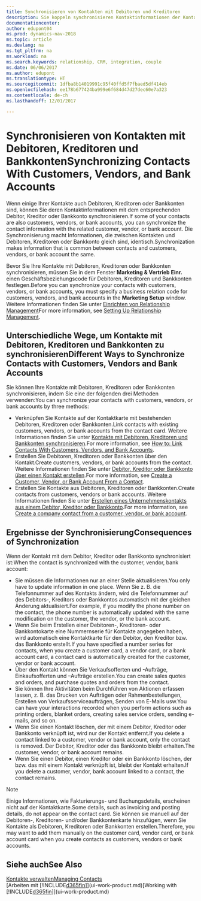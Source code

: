 ```yaml
---
title: Synchronisieren von Kontakten mit Debitoren und Kreditoren
description: Sie koppeln synchronisieren Kontaktinformationen der Kontakte, die auch Debitoren, Kreditoren oder Bankkonten sind, so aktualisieren Sie nur Informationen in einem Bereich.
documentationcenter: 
author: edupont04
ms.prod: dynamics-nav-2018
ms.topic: article
ms.devlang: na
ms.tgt_pltfrm: na
ms.workload: na
ms.search.keywords: relationship, CRM, integration, couple
ms.date: 06/06/2017
ms.author: edupont
ms.translationtype: HT
ms.sourcegitcommit: 1dfba8b14019991c95f40ffd5f7fbaed5df414eb
ms.openlocfilehash: ee178b677424ba999e6f684d47d27dec60e7a323
ms.contentlocale: de-ch
ms.lasthandoff: 12/01/2017

---
```

# <a name="synchronizing-contacts-with-customers-vendors-and-bank-accounts"></a><span data-ttu-id="1cec0-103">Synchronisieren von Kontakten mit Debitoren, Kreditoren und Bankkonten</span><span class="sxs-lookup"><span data-stu-id="1cec0-103">Synchronizing Contacts With Customers, Vendors, and Bank Accounts</span></span>
<span data-ttu-id="1cec0-104">Wenn einige Ihrer Kontakte auch Debitoren, Kreditoren oder Bankkonten sind, können Sie deren Kontaktinformationen mit dem entsprechenden Debitor, Kreditor oder Bankkonto synchronisieren.</span><span class="sxs-lookup"><span data-stu-id="1cec0-104">If some of your contacts are also customers, vendors, or bank accounts, you can synchronize the contact information with the related customer, vendor, or bank account.</span></span> <span data-ttu-id="1cec0-105">Die Synchronisierung macht Informationen, die zwischen Kontakten und Debitoren, Kreditoren oder Bankkonto gleich sind, identisch.</span><span class="sxs-lookup"><span data-stu-id="1cec0-105">Synchronization makes information that is common between contacts and customers, vendors, or bank account the same.</span></span>  

<span data-ttu-id="1cec0-106">Bevor Sie Ihre Kontakte mit Debitoren, Kreditoren oder Bankkonten synchronisieren, müssen Sie in dem Fenster **Marketing & Vertrieb Einr.** einen Geschäftsbeziehungscode für Debitoren, Kreditoren und Bankkonten festlegen.</span><span class="sxs-lookup"><span data-stu-id="1cec0-106">Before you can synchronize your contacts with customers, vendors, or bank accounts, you must specify a business relation code for customers, vendors, and bank accounts in the **Marketing Setup** window.</span></span> <span data-ttu-id="1cec0-107">Weitere Informationen finden Sie unter [Einrichten von Relationship Management](marketing-setup-marketing.md)</span><span class="sxs-lookup"><span data-stu-id="1cec0-107">For more information, see [Setting Up Relationship Management](marketing-setup-marketing.md).</span></span>

## <a name="different-ways-to-synchronize-contacts-with-customers-vendors-and-bank-accounts"></a><span data-ttu-id="1cec0-108">Unterschiedliche Wege, um Kontakte mit Debitoren, Kreditoren und Bankkonten zu synchronisieren</span><span class="sxs-lookup"><span data-stu-id="1cec0-108">Different Ways to Synchronize Contacts with Customers, Vendors and Bank Accounts</span></span>
<span data-ttu-id="1cec0-109">Sie können Ihre Kontakte mit Debitoren, Kreditoren oder Bankkonten synchronisieren, indem Sie eine der folgenden drei Methoden verwenden:</span><span class="sxs-lookup"><span data-stu-id="1cec0-109">You can synchronize your contacts with customers, vendors, or bank accounts by three methods:</span></span>

* <span data-ttu-id="1cec0-110">Verknüpfen Sie Kontakte auf der Kontaktkarte mit bestehenden Debitoren, Kreditoren oder Bankkonten.</span><span class="sxs-lookup"><span data-stu-id="1cec0-110">Link contacts with existing customers, vendors, or bank accounts from the contact card.</span></span> <span data-ttu-id="1cec0-111">Weitere Informationen finden Sie unter [Kontakte mit Debitoren, Kreditoren und Bankkonten synchronisieren](marketing-how-link-contact.md).</span><span class="sxs-lookup"><span data-stu-id="1cec0-111">For more information, see [How to: Link Contacts With Customers, Vendors, and Bank Accounts](marketing-how-link-contact.md).</span></span>
* <span data-ttu-id="1cec0-112">Erstellen Sie Debitoren, Kreditoren oder Bankkonten über den Kontakt.</span><span class="sxs-lookup"><span data-stu-id="1cec0-112">Create customers, vendors, or bank accounts from the contact.</span></span> <span data-ttu-id="1cec0-113">Weitere Informationen finden Sie unter [Debitor, Kreditor oder Bankkonto über einen Kontakt erstellen](marketing-how-create-contacts-new-customers-vendors-bank-accounts.md).</span><span class="sxs-lookup"><span data-stu-id="1cec0-113">For more information, see [Create a Customer, Vendor, or Bank Account From a Contact](marketing-how-create-contacts-new-customers-vendors-bank-accounts.md).</span></span>
* <span data-ttu-id="1cec0-114">Erstellen Sie Kontakte aus Debitoren, Kreditoren oder Bankkonten.</span><span class="sxs-lookup"><span data-stu-id="1cec0-114">Create contacts from customers, vendors or bank accounts.</span></span> <span data-ttu-id="1cec0-115">Weitere Informationen finden Sie unter [Erstellen eines Unternehmenskontakts aus einem Debitor, Kreditor oder Bankkonto](marketing-how-create-contact-companies.md).</span><span class="sxs-lookup"><span data-stu-id="1cec0-115">For more information, see [Create a company contact from a customer, vendor, or bank account](marketing-how-create-contact-companies.md).</span></span>

## <a name="consequences-of-synchronization"></a><span data-ttu-id="1cec0-116">Ergebnisse der Synchronisierung</span><span class="sxs-lookup"><span data-stu-id="1cec0-116">Consequences of Synchronization</span></span>
<span data-ttu-id="1cec0-117">Wenn der Kontakt mit dem Debitor, Kreditor oder Bankkonto synchronisiert ist:</span><span class="sxs-lookup"><span data-stu-id="1cec0-117">When the contact is synchronized with the customer, vendor, bank account:</span></span>

* <span data-ttu-id="1cec0-118">Sie müssen die Informationen nur an einer Stelle aktualisieren.</span><span class="sxs-lookup"><span data-stu-id="1cec0-118">You only have to update information in one place.</span></span> <span data-ttu-id="1cec0-119">Wenn Sie z. B. die Telefonnummer auf des Kontakts ändern, wird die Telefonnummer auf des Debitors-, Kreditors oder Bankkontos automatisch mit der gleichen Änderung aktualisiert.</span><span class="sxs-lookup"><span data-stu-id="1cec0-119">For example, if you modify the phone number on the contact, the phone number is automatically updated with the same modification on the customer, the vendor, or the bank account.</span></span>
* <span data-ttu-id="1cec0-120">Wenn Sie beim Erstellen einer Debitoren-, Kreditoren- oder Bankkontokarte eine Nummernserie für Kontakte angegeben haben, wird automatisch eine Kontaktkarte für den Debitor, den Kreditor bzw. das Bankkonto erstellt.</span><span class="sxs-lookup"><span data-stu-id="1cec0-120">If you have specified a number series for contacts, when you create a customer card, a vendor card, or a bank account card, a contact card is automatically created for the customer, vendor or bank account.</span></span>
* <span data-ttu-id="1cec0-121">Über den Kontakt können Sie Verkaufsofferten und -Aufträge, Einkaufsofferten und –Aufträge erstellen.</span><span class="sxs-lookup"><span data-stu-id="1cec0-121">You can create sales quotes and orders, and purchase quotes and orders from the contact.</span></span>
* <span data-ttu-id="1cec0-122">Sie können Ihre Aktivitäten beim Durchführen von Aktionen erfassen lassen, z. B. das Drucken von Aufträgen oder Rahmenbestellungen, Erstellen von Verkaufsserviceaufträgen, Senden von E-Mails usw.</span><span class="sxs-lookup"><span data-stu-id="1cec0-122">You can have your interactions recorded when you perform actions such as printing orders, blanket orders, creating sales service orders, sending e-mails, and so on.</span></span>
* <span data-ttu-id="1cec0-123">Wenn Sie einen Kontakt löschen, der mit einem Debitor, Kreditor oder Bankkonto verknüpft ist, wird nur der Kontakt entfernt.</span><span class="sxs-lookup"><span data-stu-id="1cec0-123">If you delete a contact linked to a customer, vendor or bank account, only the contact is removed.</span></span> <span data-ttu-id="1cec0-124">Der Debitor, Kreditor oder das Bankkonto bleibt erhalten.</span><span class="sxs-lookup"><span data-stu-id="1cec0-124">The customer, vendor, or bank account remains.</span></span>
* <span data-ttu-id="1cec0-125">Wenn Sie einen Debitor, einen Kreditor oder ein Bankkonto löschen, der bzw. das mit einem Kontakt verknüpft ist, bleibt der Kontakt erhalten.</span><span class="sxs-lookup"><span data-stu-id="1cec0-125">If you delete a customer, vendor, bank account linked to a contact, the contact remains.</span></span>

> [!NOTE]  
>   <span data-ttu-id="1cec0-126">Einige Informationen, wie Fakturierungs- und Buchungsdetails, erscheinen nicht auf der Kontaktkarte.</span><span class="sxs-lookup"><span data-stu-id="1cec0-126">Some details, such as invoicing and posting details, do not appear on the contact card.</span></span> <span data-ttu-id="1cec0-127">Sie können sie manuell auf der Debitoren-, Kreditoren- und/oder Bankkontenkarte hinzufügen, wenn Sie Kontakte als Debitoren, Kreditoren oder Bankkonten erstellen.</span><span class="sxs-lookup"><span data-stu-id="1cec0-127">Therefore, you may want to add them manually on the customer card, vendor card, or bank account card when you create contacts as customers, vendors or bank accounts.</span></span>

## <a name="see-also"></a><span data-ttu-id="1cec0-128">Siehe auch</span><span class="sxs-lookup"><span data-stu-id="1cec0-128">See Also</span></span>
[<span data-ttu-id="1cec0-129">Kontakte verwalten</span><span class="sxs-lookup"><span data-stu-id="1cec0-129">Managing Contacts</span></span>](marketing-contacts.md)  
<span data-ttu-id="1cec0-130">[Arbeiten mit [!INCLUDE[d365fin](includes/d365fin_md.md)]](ui-work-product.md)</span><span class="sxs-lookup"><span data-stu-id="1cec0-130">[Working with [!INCLUDE[d365fin](includes/d365fin_md.md)]](ui-work-product.md)</span></span>

